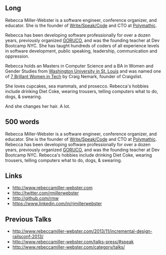 
## Long

Rebecca Miller-Webster is a software engineer, conference organizer, and educator. She is the founder of [Write/Speak/Code](http://www.writespeakcode.com) and CTO at
[Polymathic](http://teampolymathic.com/).

Rebecca has been developing software professionally for over a dozen years, previously organized [GORUCO](http://goruco.com), and was the founding teacher at Dev Bootcamp NYC. She has taught hundreds of coders of all experience levels in software development, public speaking, leadership, communication and oppression.

Rebecca holds an Masters in Computer Science and a BA in Women and Gender Studies from [Washington University in St. Louis](http://wustl.edu/) and was named one of [7 Brillant Women in Tech](http://craigconnects.org/2014/06/7-brilliant-women-in-tech.html) by Craig Nemark, founder of Craigslist.

She loves cupcakes, sea mammals, and prosecco. Rebecca's hobbies include drinking Diet Coke, wearing trousers, telling computers what to do, dogs, & swearing.

And she changes her hair. A lot.

## 500 words

Rebecca Miller-Webster is a software engineer, conference organizer, and educator. She is the founder of [Write/Speak/Code](http://www.writespeakcode.com) and CTO at
[Polymathic](http://teampolymathic.com/). Rebecca has been developing software professionally for over a dozen years, previously organized [GORUCO](http://goruco.com), and was the founding teacher at Dev Bootcamp NYC. Rebecca's hobbies include drinking Diet Coke, wearing trousers, telling computers what to do, dogs, & swearing.

## Links

* http://www.rebeccamiller-webster.com
* http://twitter.com/rmillerwebster
* http://github.com/rmw
* https://www.linkedin.com/in/rjmillerwebster

## Previous Talks

* http://www.rebeccamiller-webster.com/2013/11/incremental-design-railsconf-2013/
* http://www.rebeccamiller-webster.com/talks-press/#speak
* http://www.rebeccamiller-webster.com/category/talks/
